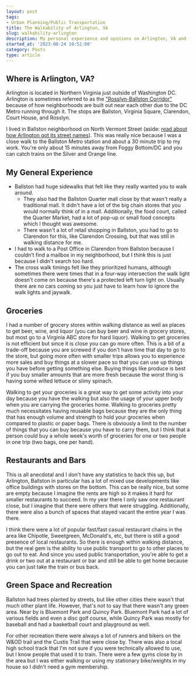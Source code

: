 ```yaml
---
layout: post
tags:
- Urban Planning/Public Transportation
title: The Walkability of Arlington, VA
slug: walkability-arlington
description: My personal experience and opinions on Arlington, VA and its urban planning.
started_at: '2023-08-24 10:52:00'
category: Posts
type: article
---
```


## Where is Arlington, VA?

Arlington is located in Northern Virginia just outside of Washington DC. Arlington is sometimes referred to as the ["Rosslyn-Ballston Corridor"](https://www.arlingtonva.us/Government/Projects/Planning/Smart-Growth/Rosslyn-Ballston-Corridor) because of how neighborhoods are built out near each other due to the DC Metro running through it. The stops are Ballston, Virginia Square, Clarendon, Court House, and Rosslyn.

I lived in Ballston neighborhood on North Vermont Street (aside: [read about how Arlington got its street names](https://ggwash.org/view/41983/heres-why-arlingtons-streets-have-the-names-they-do)). This was really nice because I was a close walk to the Ballston Metro station and about a 30 minute trip to my work. You're only about 15 minutes away from Foggy Bottom/DC and you can catch trains on the  Silver and Orange line.

## My General Experience

* Ballston had huge sidewalks that felt like they really wanted you to walk around.
    * They also had the Ballston Quarter mall close by that wasn't really a traditional mall. It didn't have a lot of the big chain stores that you would normally think of in a mall. Additionally, the food court, called the Quarter Market, had a lot of pop-up or small food concepts which I thought was awesome.
    * There wasn't a lot of retail shopping in Ballston, you had to go to Clarendon for this, like Clarendon Crossing, but that was still in walking distance for me.
* I had to walk to a Post Office in Clarendon from Ballston because I couldn’t find a mailbox in my neighborhood, but I think this is just because I didn't search too hard.
* The cross walk timings felt like they prioritized humans, although sometimes there were times that in a four-way intersection the walk light doesn't come on because there's a protected left turn light on. Usually there are no cars coming so you just have to learn how to ignore the walk lights and jaywalk.

## Groceries

I had a number of grocery stores within walking distance as well as places to get beer, wine, and liquor (you can buy beer and wine in grocery stores, but most go to a Virginia ABC store for hard liquor). Walking to get groceries is not efficient but since it is close you can go more often. This is a bit of a trade-off because you are screwed if you don't have time that day to go to the store, but going more often with smaller trips allows you to experience more sales and buy things at a slower pace so that you can use up things you have before getting something else. Buying things like produce is best if you buy smaller amounts that are more fresh because the worst thing is having some wilted lettuce or slimy spinach.

Walking to get your groceries is a great way to get some activity into your day because you have the walking but also the usage of your upper body when you are carrying the groceries home. Walking to groceries pretty much necessitates having reusable bags because they are the only thing that has enough volume and strength to hold your groceries when compared to plastic or paper bags. There is obviously a limit to the number of things that you can buy because you have to carry them, but I think that a person could buy a whole week's worth of groceries for one or two people in one trip (two bags, one per hand).

## Restaurants and Bars

This is all anecdotal and I don't have any statistics to back this up, but Arlington, Ballston in particular has a lot of mixed use developments like office buildings with stores on the bottom. This can be really nice, but some are empty because I imagine the rents are high so it makes it hard for smaller restaurants to succeed. In my year there I only saw one restaurant close, but I imagine that there were others that were struggling. Additionally, there were also a bunch of spaces that stayed vacant the entire year I was there.

I think there were a lot of popular fast/fast casual restaurant chains in the area like Chipotle, Sweetgreen, McDonald's, etc, but there is still a good presence of local restaurants. So there is enough within walking distance, but the real gem is the ability to use public transport to go to other places to go out to eat. And since you used public transportation, you're able to get a drink or two out at a restaurant or bar and still be able to get home because you can just take the train or bus back.

## Green Space and Recreation

Ballston had trees planted by streets, but like other cities there wasn't that much other plant life. However, that's not to say that there wasn't any green area. Near by is Bluemont Park and Quincy Park. Bluemont Park had a lot of various fields and even a disc golf course, while Quincy Park was mostly for baseball and had a basketball court and playground as well.

For other recreation there were always a lot of runners and bikers on the W&OD trail and the Custis Trail that were close by. There was also a local high school track that I'm not sure if you were technically allowed to use, but I know people that used it to train. There were a few gyms close by in the area but I was either walking or using my stationary bike/weights in my house so I didn't need a gym membership.